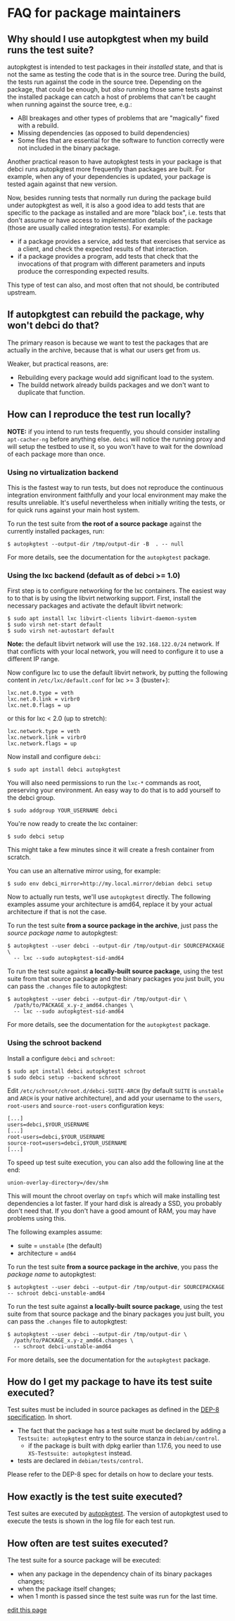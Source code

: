 # FAQ for package maintainers

## Why should I use autopkgtest when my build runs the test suite?

autopkgtest is intended to test packages in their *installed* state, and that
is not the same as testing the code that is in the source tree. During the build,
the tests run against the code in the source tree. Depending on the package,
that could be enough, but *also* running those same tests against the installed
package can catch a host of problems that can't be caught when running against
the source tree, e.g.:

* ABI breakages and other types of problems that are "magically" fixed with a
  rebuild.
* Missing dependencies (as opposed to build dependencies)
* Some files that are essential for the software to function correctly were not
  included in the binary package.

Another practical reason to have autopkgtest tests in your package is that
debci runs autopkgtest more frequently than packages are built. For example,
when any of your dependencies is updated, your package is tested again against
that new version.

Now, besides running tests that normally run during the package build under
autopkgtest as well, it is also a good idea to add tests that are specific to
the package as installed and are more "black box", i.e. tests that don't assume
or have access to implementation details of the package (those are usually
called integration tests). For example:

* if a package provides a service, add tests that exercises that service as a
  client, and check the expected results of that interaction.
* if a package provides a program, add tests that check that the invocations of
  that program with different parameters and inputs produce the corresponding
  expected results.

This type of test can also, and most often that not should, be contributed
upstream.

## If autopkgtest can rebuild the package, why won't debci do that?

The primary reason is because we want to test the packages that are actually in
the archive, because that is what our users get from us.

Weaker, but practical reasons, are:

* Rebuilding every package would add significant load to the system.
* The buildd network already builds packages and we don't want to duplicate
  that function.

## How can I reproduce the test run locally?

**NOTE:** if you intend to run tests frequently, you should consider installing
`apt-cacher-ng` before anything else. `debci` will notice the running proxy and
will setup the testbed to use it, so you won't have to wait for the download of
each package more than once.

### Using no virtualization backend

This is the fastest way to run tests, but does not reproduce the continuous
integration environment faithfully and your local environment may make the
results unreliable. It's useful nevertheless when initially writing the tests,
or for quick runs against your main host system.

To run the test suite from **the root of a source package** against the
currently installed packages, run:

```
$ autopkgtest --output-dir /tmp/output-dir -B  . -- null
```

For more details, see the documentation for the `autopkgtest` package.

### Using the lxc backend (default as of debci >= 1.0)

First step is to configure networking for the lxc containers.  The easiest way
to to that is by using the libvirt networking support. First, install the
necessary packages and activate the default libvirt network:

```
$ sudo apt install lxc libvirt-clients libvirt-daemon-system
$ sudo virsh net-start default
$ sudo virsh net-autostart default
```

**Note:** the default libvirt network will use the `192.168.122.0/24` network.
If that conflicts with your local network, you will need to configure it to use
a different IP range.

Now configure lxc to use the default libvirt network, by putting the following
content in `/etc/lxc/default.conf` for lxc >= 3 (buster+):

```
lxc.net.0.type = veth
lxc.net.0.link = virbr0
lxc.net.0.flags = up
```

or this for lxc < 2.0 (up to stretch):

```
lxc.network.type = veth
lxc.network.link = virbr0
lxc.network.flags = up
```

Now install and configure `debci`:

```
$ sudo apt install debci autopkgtest
```

You will also need permissions to run the `lxc-*` commands as root, preserving
your environment. An easy way to do that is to add yourself to the debci group.

```
$ sudo addgroup YOUR_USERNAME debci
```

You're now ready to create the lxc container:

```
$ sudo debci setup
```

This might take a few minutes since it will create a fresh container from
scratch.

You can use an alternative mirror using, for example:

```
$ sudo env debci_mirror=http://my.local.mirror/debian debci setup
```

Now to actually run tests, we'll use `autopkgtest` directly. The following
examples assume your architecture is amd64, replace it by your actual
architecture if that is not the case.

To run the test suite **from a source package in the archive**, just pass the
_source package name_ to autopkgtest:

```
$ autopkgtest --user debci --output-dir /tmp/output-dir SOURCEPACKAGE \
  -- lxc --sudo autopkgtest-sid-amd64
```

To run the test suite against **a locally-built source package**, using the
test suite from that source package and the binary packages you just built, you
can pass the `.changes` file to autopkgtest:

```
$ autopkgtest --user debci --output-dir /tmp/output-dir \
  /path/to/PACKAGE_x.y-z_amd64.changes \
  -- lxc --sudo autopkgtest-sid-amd64
```

For more details, see the documentation for the `autopkgtest` package.

### Using the schroot backend

Install a configure `debci` and `schroot`:

```
$ sudo apt install debci autopkgtest schroot
$ sudo debci setup --backend schroot
```

Edit  `/etc/schroot/chroot.d/debci-SUITE-ARCH` (by default `SUITE` is
`unstable` and `ARCH` is your native architecture), and add your username to
the `users`, `root-users` and `source-root-users` configuration keys:

```
[...]
users=debci,$YOUR_USERNAME
[...]
root-users=debci,$YOUR_USERNAME
source-root=users=debci,$YOUR_USERNAME
[...]
```

To speed up test suite execution, you can also add the following line at the
end:

```
union-overlay-directory=/dev/shm
```

This will mount the chroot overlay on `tmpfs` which will make installing test
dependencies a lot faster. If your hard disk is already a SSD, you probably
don't need that. If you don't have a good amount of RAM, you may have problems
using this.

The following examples assume:

* suite = `unstable` (the default)
* architecture = `amd64`

To run the test suite **from a source package in the archive**, you pass the
_package name_ to autopkgtest:

```
$ autopkgtest --user debci --output-dir /tmp/output-dir SOURCEPACKAGE -- schroot debci-unstable-amd64
```

To run the test suite against **a locally-built source package**, using the
test suite from that source package and the binary packages you just built, you
can pass the `.changes` file to autopkgtest:

```
$ autopkgtest --user debci --output-dir /tmp/output-dir \
  /path/to/PACKAGE_x.y-z_amd64.changes \
  -- schroot debci-unstable-amd64
```

For more details, see the documentation for the `autopkgtest` package.

## How do I get my package to have its test suite executed?

Test suites must be included in source packages as defined in
the [DEP-8 specification](http://dep.debian.net/deps/dep8/). In short.

* The fact that the package has a test suite must be declared by adding a
  `Testsuite: autopkgtest` entry to the source stanza in `debian/control`.
  * if the package is built with dpkg earlier than 1.17.6, you need to use
    `XS-Testsuite: autopkgtest` instead.
* tests are declared in `debian/tests/control`.

Please refer to the DEP-8 spec for details on how to declare your tests.

## How exactly is the test suite executed?

Test suites are executed by
[autopkgtest](http://packages.debian.org/autopkgtest). The version of
autopkgtest used to execute the tests is shown in the log file for each test
run.

## How often are test suites executed?

The test suite for a source package will be executed:

* when any package in the dependency chain of its binary packages changes;
* when the package itself changes;
* when 1 month is passed since the test suite was run for the last time.

[edit this page](https://salsa.debian.org/ci-team/debci/edit/master/docs/MAINTAINERS.md)
